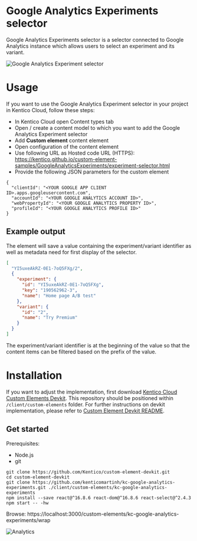 # Google Analytics Experiments selector
Google Analytics Experiments selector is a selector connected to Google Analytics instance which allows users to select an experiment and its variant.

![Google Analytics Experiment selector](ExperimentSelector.gif)

# Usage

If you want to use the Google Analytics Experiment selector in your project in Kentico Cloud, follow these steps:

* In Kentico Cloud open Content types tab
* Open / create a content model to which you want to add the Google Analytics Experiment selector
* Add **Custom element** content element
* Open configuration of the content element
* Use following URL as Hosted code URL (HTTPS): https://kentico.github.io/custom-element-samples/GoogleAnalyticsExperiments/experiment-selector.html
* Provide the following JSON parameters for the custom element

```
{
  "clientId": "<YOUR GOOGLE APP CLIENT ID>.apps.googleusercontent.com",
  "accountId": "<YOUR GOOGLE ANALYTICS ACCOUNT ID>",
  "webPropertyId": "<YOUR GOOGLE ANALYTICS PROPERTY ID>",
  "profileId": "<YOUR GOOGLE ANALYTICS PROFILE ID>"
}
```

## Example output

The element will save a value containing the experiment/variant identifier as well as metadata need for first display of the selector.

```json
[
  "YI5uxeAkRZ-0E1-7oQ5FXg/2",
  {
    "experiment": {
      "id": "YI5uxeAkRZ-0E1-7oQ5FXg",
      "key": "190562962-3",
      "name": "Home page A/B test"
    },
    "variant": {
      "id": "2",
      "name": "Try Premium"
    }
  }
]
```

The experiment/variant identifier is at the beginning of the value so that the content items can be filtered based on the prefix of the value.

# Installation

If you want to adjust the implementation, first download [Kentico Cloud Custom Elements Devkit](https://github.com/kentico/custom-element-devkit). This repository should be positioned within `/client/custom-elements` folder. For further instructions on devkit implementation, please refer to [Custom Element Devkit README](https://github.com/Kentico/custom-element-devkit/blob/master/readme.md).

## Get started

Prerequisites:
* Node.js
* git

```
git clone https://github.com/Kentico/custom-element-devkit.git
cd custom-element-devkit
git clone https://github.com/kenticomartinh/kc-google-analytics-experiments.git ./client/custom-elements/kc-google-analytics-experiments
npm install --save react@^16.8.6 react-dom@^16.8.6 react-select@^2.4.3
npm start -- -hw
```

Browse: https://localhost:3000/custom-elements/kc-google-analytics-experiments/wrap

![Analytics](https://kentico-ga-beacon.azurewebsites.net/api/UA-69014260-4/Kentico/custom-element-samples/GoogleAnalyticsExperiments?pixel)

